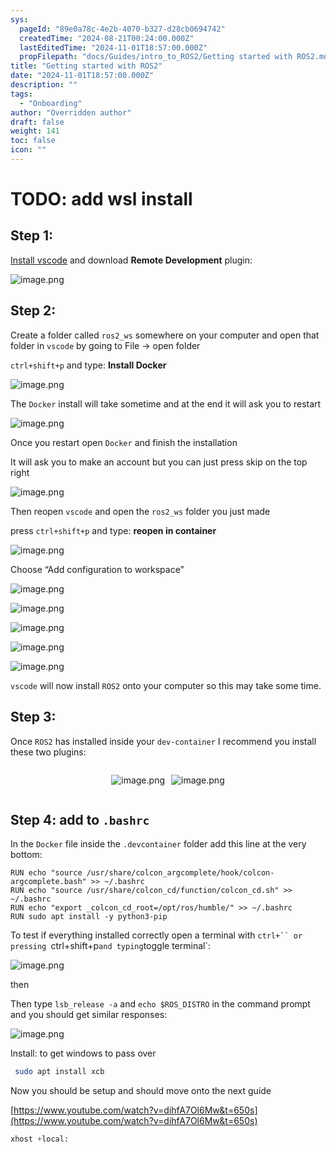 ```yaml
---
sys:
  pageId: "89e0a78c-4e2b-4070-b327-d28cb0694742"
  createdTime: "2024-08-21T00:24:00.000Z"
  lastEditedTime: "2024-11-01T18:57:00.000Z"
  propFilepath: "docs/Guides/intro_to_ROS2/Getting started with ROS2.md"
title: "Getting started with ROS2"
date: "2024-11-01T18:57:00.000Z"
description: ""
tags:
  - "Onboarding"
author: "Overridden author"
draft: false
weight: 141
toc: false
icon: ""
---
```


# TODO: add wsl install

## Step 1:

[Install vscode](https://code.visualstudio.com/download) and download **Remote Development** plugin:

![image.png](https://prod-files-secure.s3.us-west-2.amazonaws.com/d518164a-d88e-44d1-a4ee-3adb3bd8bce0/efb52993-1881-4a40-b95e-6f020334f022/image.png?X-Amz-Algorithm=AWS4-HMAC-SHA256&X-Amz-Content-Sha256=UNSIGNED-PAYLOAD&X-Amz-Credential=ASIAZI2LB466SBB4E7NJ%2F20250327%2Fus-west-2%2Fs3%2Faws4_request&X-Amz-Date=20250327T140837Z&X-Amz-Expires=3600&X-Amz-Security-Token=IQoJb3JpZ2luX2VjEN7%2F%2F%2F%2F%2F%2F%2F%2F%2F%2FwEaCXVzLXdlc3QtMiJHMEUCIQCAA01YVAEp6aQt%2BwrX728KvkH6%2BobIu7RKd4qe%2BKLz8AIgItrb1LLC4V%2B%2FfP%2FVgUq%2F3McAsv%2F8uY%2B5GkrxDQ%2Bautgq%2FwMIRxAAGgw2Mzc0MjMxODM4MDUiDJdNzmSH06Q87V4wPSrcA7m3t4u0JDPKAEtvYIYG3R%2BAwhsfV2qwfHcuKTAt7mmkfUg6RYWF2upBld7G5R3hrx4WB8u%2B1nU5fiA2Q4ytKGkLWWEMRj0i2unkGlPufdNkVk897%2Bf0vapilqygtRct9uB7ncYMa7QDtCRx%2Fa8bNb3gt3WJbmCVQfLG3zy%2F0aiToouhvIjbVZwPhqq7JLJnLy3wNKckg1ySH2j4PdHeXuo%2FM%2FWyGiS%2F%2F3ZdXvUGsbPC3UqhU9tykC6AdVjPbgLHUHcE91gNrnP6q0Dbtgi0jO57AManQfzLrn8AM5v43yW3GfK%2BIJFoXU6nOW1JJ1%2BPUQ3TSmHxk4bPFgeWDxhIvTIiW1MDHWodmBfbof1HTmnduzzH8c%2F4%2FfBZk8mZLN99RctRTtZ%2FmnlxxzVjnqhksWM4laLd8U6O00robj12WWWubnSO6WccOBTCGg9bHVFf4zSkKu9VxsvNi%2FJ9VPIXgTVPB9IKgMUb6Y%2B12Tiihb13pHzgWiE1iZk3%2BUtQEpgMMAYWpNefRJUeHD%2Bh%2FbRm9JDeJa1P9btjvnIbCPUO6ZaX9UXgsNP2kL0o%2B4qDrhWAApICCPxz7hpT8n37EQcXRDe6RjsmlAhDULfMkJCNpwwOBBJvsEci%2FScVbdCLMOKxlb8GOqUBfz%2BxE%2BSBLdOWmGG2FWYUc9DQj73YCbTxhM%2FY%2Boi8sTP12%2FAcPJzlvLvfyLQOwfpaVYAWsjXB0RMhQ9Bz%2FdKj5%2Fyg%2Fh4q8hMhQQ4zM47UBzKtTSCTsYXClg1H9afDjsC3tdRvcn0G4T8U4fqVwbq6HDQ%2FDUe49SIBnbebqrRycqh7Xwhk3sUdhVygIs%2FJpO69UnltyTLpZMlYST1Q4vAWUw1ydFGK&X-Amz-Signature=9d2240d2a27b1f13152f8397314765952ae3651b901fd5318ea571bea181e9b9&X-Amz-SignedHeaders=host&x-id=GetObject)

## Step 2:

Create a folder called `ros2_ws` somewhere on your computer and open that folder in `vscode` by going to File → open folder 

`ctrl+shift+p` and type: **Install Docker**

![image.png](https://prod-files-secure.s3.us-west-2.amazonaws.com/d518164a-d88e-44d1-a4ee-3adb3bd8bce0/2269dc0e-1cd5-47ff-bceb-c04ad9b2eab0/image.png?X-Amz-Algorithm=AWS4-HMAC-SHA256&X-Amz-Content-Sha256=UNSIGNED-PAYLOAD&X-Amz-Credential=ASIAZI2LB466SBB4E7NJ%2F20250327%2Fus-west-2%2Fs3%2Faws4_request&X-Amz-Date=20250327T140837Z&X-Amz-Expires=3600&X-Amz-Security-Token=IQoJb3JpZ2luX2VjEN7%2F%2F%2F%2F%2F%2F%2F%2F%2F%2FwEaCXVzLXdlc3QtMiJHMEUCIQCAA01YVAEp6aQt%2BwrX728KvkH6%2BobIu7RKd4qe%2BKLz8AIgItrb1LLC4V%2B%2FfP%2FVgUq%2F3McAsv%2F8uY%2B5GkrxDQ%2Bautgq%2FwMIRxAAGgw2Mzc0MjMxODM4MDUiDJdNzmSH06Q87V4wPSrcA7m3t4u0JDPKAEtvYIYG3R%2BAwhsfV2qwfHcuKTAt7mmkfUg6RYWF2upBld7G5R3hrx4WB8u%2B1nU5fiA2Q4ytKGkLWWEMRj0i2unkGlPufdNkVk897%2Bf0vapilqygtRct9uB7ncYMa7QDtCRx%2Fa8bNb3gt3WJbmCVQfLG3zy%2F0aiToouhvIjbVZwPhqq7JLJnLy3wNKckg1ySH2j4PdHeXuo%2FM%2FWyGiS%2F%2F3ZdXvUGsbPC3UqhU9tykC6AdVjPbgLHUHcE91gNrnP6q0Dbtgi0jO57AManQfzLrn8AM5v43yW3GfK%2BIJFoXU6nOW1JJ1%2BPUQ3TSmHxk4bPFgeWDxhIvTIiW1MDHWodmBfbof1HTmnduzzH8c%2F4%2FfBZk8mZLN99RctRTtZ%2FmnlxxzVjnqhksWM4laLd8U6O00robj12WWWubnSO6WccOBTCGg9bHVFf4zSkKu9VxsvNi%2FJ9VPIXgTVPB9IKgMUb6Y%2B12Tiihb13pHzgWiE1iZk3%2BUtQEpgMMAYWpNefRJUeHD%2Bh%2FbRm9JDeJa1P9btjvnIbCPUO6ZaX9UXgsNP2kL0o%2B4qDrhWAApICCPxz7hpT8n37EQcXRDe6RjsmlAhDULfMkJCNpwwOBBJvsEci%2FScVbdCLMOKxlb8GOqUBfz%2BxE%2BSBLdOWmGG2FWYUc9DQj73YCbTxhM%2FY%2Boi8sTP12%2FAcPJzlvLvfyLQOwfpaVYAWsjXB0RMhQ9Bz%2FdKj5%2Fyg%2Fh4q8hMhQQ4zM47UBzKtTSCTsYXClg1H9afDjsC3tdRvcn0G4T8U4fqVwbq6HDQ%2FDUe49SIBnbebqrRycqh7Xwhk3sUdhVygIs%2FJpO69UnltyTLpZMlYST1Q4vAWUw1ydFGK&X-Amz-Signature=58c2a244943aacf43a8a643fc37ad224fd30858fceb60183726adf7940d28349&X-Amz-SignedHeaders=host&x-id=GetObject)

The `Docker` install will take sometime and at the end it will ask you to restart

![image.png](https://prod-files-secure.s3.us-west-2.amazonaws.com/d518164a-d88e-44d1-a4ee-3adb3bd8bce0/ed233f78-be33-4b1f-b89c-9c346c0e961e/image.png?X-Amz-Algorithm=AWS4-HMAC-SHA256&X-Amz-Content-Sha256=UNSIGNED-PAYLOAD&X-Amz-Credential=ASIAZI2LB466SBB4E7NJ%2F20250327%2Fus-west-2%2Fs3%2Faws4_request&X-Amz-Date=20250327T140837Z&X-Amz-Expires=3600&X-Amz-Security-Token=IQoJb3JpZ2luX2VjEN7%2F%2F%2F%2F%2F%2F%2F%2F%2F%2FwEaCXVzLXdlc3QtMiJHMEUCIQCAA01YVAEp6aQt%2BwrX728KvkH6%2BobIu7RKd4qe%2BKLz8AIgItrb1LLC4V%2B%2FfP%2FVgUq%2F3McAsv%2F8uY%2B5GkrxDQ%2Bautgq%2FwMIRxAAGgw2Mzc0MjMxODM4MDUiDJdNzmSH06Q87V4wPSrcA7m3t4u0JDPKAEtvYIYG3R%2BAwhsfV2qwfHcuKTAt7mmkfUg6RYWF2upBld7G5R3hrx4WB8u%2B1nU5fiA2Q4ytKGkLWWEMRj0i2unkGlPufdNkVk897%2Bf0vapilqygtRct9uB7ncYMa7QDtCRx%2Fa8bNb3gt3WJbmCVQfLG3zy%2F0aiToouhvIjbVZwPhqq7JLJnLy3wNKckg1ySH2j4PdHeXuo%2FM%2FWyGiS%2F%2F3ZdXvUGsbPC3UqhU9tykC6AdVjPbgLHUHcE91gNrnP6q0Dbtgi0jO57AManQfzLrn8AM5v43yW3GfK%2BIJFoXU6nOW1JJ1%2BPUQ3TSmHxk4bPFgeWDxhIvTIiW1MDHWodmBfbof1HTmnduzzH8c%2F4%2FfBZk8mZLN99RctRTtZ%2FmnlxxzVjnqhksWM4laLd8U6O00robj12WWWubnSO6WccOBTCGg9bHVFf4zSkKu9VxsvNi%2FJ9VPIXgTVPB9IKgMUb6Y%2B12Tiihb13pHzgWiE1iZk3%2BUtQEpgMMAYWpNefRJUeHD%2Bh%2FbRm9JDeJa1P9btjvnIbCPUO6ZaX9UXgsNP2kL0o%2B4qDrhWAApICCPxz7hpT8n37EQcXRDe6RjsmlAhDULfMkJCNpwwOBBJvsEci%2FScVbdCLMOKxlb8GOqUBfz%2BxE%2BSBLdOWmGG2FWYUc9DQj73YCbTxhM%2FY%2Boi8sTP12%2FAcPJzlvLvfyLQOwfpaVYAWsjXB0RMhQ9Bz%2FdKj5%2Fyg%2Fh4q8hMhQQ4zM47UBzKtTSCTsYXClg1H9afDjsC3tdRvcn0G4T8U4fqVwbq6HDQ%2FDUe49SIBnbebqrRycqh7Xwhk3sUdhVygIs%2FJpO69UnltyTLpZMlYST1Q4vAWUw1ydFGK&X-Amz-Signature=06b89d2d4e719ed58f0ae735a56484ac26fe793c254feb6752ee5bc1bb75930a&X-Amz-SignedHeaders=host&x-id=GetObject)

Once you restart open `Docker` and finish the installation

It will ask you to make an account but you can just press skip on the top right

![image.png](https://prod-files-secure.s3.us-west-2.amazonaws.com/d518164a-d88e-44d1-a4ee-3adb3bd8bce0/21010ad9-1659-4fd9-9f59-9932a09b2a3d/image.png?X-Amz-Algorithm=AWS4-HMAC-SHA256&X-Amz-Content-Sha256=UNSIGNED-PAYLOAD&X-Amz-Credential=ASIAZI2LB466SBB4E7NJ%2F20250327%2Fus-west-2%2Fs3%2Faws4_request&X-Amz-Date=20250327T140837Z&X-Amz-Expires=3600&X-Amz-Security-Token=IQoJb3JpZ2luX2VjEN7%2F%2F%2F%2F%2F%2F%2F%2F%2F%2FwEaCXVzLXdlc3QtMiJHMEUCIQCAA01YVAEp6aQt%2BwrX728KvkH6%2BobIu7RKd4qe%2BKLz8AIgItrb1LLC4V%2B%2FfP%2FVgUq%2F3McAsv%2F8uY%2B5GkrxDQ%2Bautgq%2FwMIRxAAGgw2Mzc0MjMxODM4MDUiDJdNzmSH06Q87V4wPSrcA7m3t4u0JDPKAEtvYIYG3R%2BAwhsfV2qwfHcuKTAt7mmkfUg6RYWF2upBld7G5R3hrx4WB8u%2B1nU5fiA2Q4ytKGkLWWEMRj0i2unkGlPufdNkVk897%2Bf0vapilqygtRct9uB7ncYMa7QDtCRx%2Fa8bNb3gt3WJbmCVQfLG3zy%2F0aiToouhvIjbVZwPhqq7JLJnLy3wNKckg1ySH2j4PdHeXuo%2FM%2FWyGiS%2F%2F3ZdXvUGsbPC3UqhU9tykC6AdVjPbgLHUHcE91gNrnP6q0Dbtgi0jO57AManQfzLrn8AM5v43yW3GfK%2BIJFoXU6nOW1JJ1%2BPUQ3TSmHxk4bPFgeWDxhIvTIiW1MDHWodmBfbof1HTmnduzzH8c%2F4%2FfBZk8mZLN99RctRTtZ%2FmnlxxzVjnqhksWM4laLd8U6O00robj12WWWubnSO6WccOBTCGg9bHVFf4zSkKu9VxsvNi%2FJ9VPIXgTVPB9IKgMUb6Y%2B12Tiihb13pHzgWiE1iZk3%2BUtQEpgMMAYWpNefRJUeHD%2Bh%2FbRm9JDeJa1P9btjvnIbCPUO6ZaX9UXgsNP2kL0o%2B4qDrhWAApICCPxz7hpT8n37EQcXRDe6RjsmlAhDULfMkJCNpwwOBBJvsEci%2FScVbdCLMOKxlb8GOqUBfz%2BxE%2BSBLdOWmGG2FWYUc9DQj73YCbTxhM%2FY%2Boi8sTP12%2FAcPJzlvLvfyLQOwfpaVYAWsjXB0RMhQ9Bz%2FdKj5%2Fyg%2Fh4q8hMhQQ4zM47UBzKtTSCTsYXClg1H9afDjsC3tdRvcn0G4T8U4fqVwbq6HDQ%2FDUe49SIBnbebqrRycqh7Xwhk3sUdhVygIs%2FJpO69UnltyTLpZMlYST1Q4vAWUw1ydFGK&X-Amz-Signature=4df10cf0c7550a6ee9b59cf63b2ca426c35df9dd0412f66a600b41c3a5dc9332&X-Amz-SignedHeaders=host&x-id=GetObject)

Then reopen `vscode` and open the `ros2_ws` folder you just made

press `ctrl+shift+p` and type: **reopen in container**

![image.png](https://prod-files-secure.s3.us-west-2.amazonaws.com/d518164a-d88e-44d1-a4ee-3adb3bd8bce0/4e93b8c2-41ad-488c-8095-c74205196118/image.png?X-Amz-Algorithm=AWS4-HMAC-SHA256&X-Amz-Content-Sha256=UNSIGNED-PAYLOAD&X-Amz-Credential=ASIAZI2LB466SBB4E7NJ%2F20250327%2Fus-west-2%2Fs3%2Faws4_request&X-Amz-Date=20250327T140837Z&X-Amz-Expires=3600&X-Amz-Security-Token=IQoJb3JpZ2luX2VjEN7%2F%2F%2F%2F%2F%2F%2F%2F%2F%2FwEaCXVzLXdlc3QtMiJHMEUCIQCAA01YVAEp6aQt%2BwrX728KvkH6%2BobIu7RKd4qe%2BKLz8AIgItrb1LLC4V%2B%2FfP%2FVgUq%2F3McAsv%2F8uY%2B5GkrxDQ%2Bautgq%2FwMIRxAAGgw2Mzc0MjMxODM4MDUiDJdNzmSH06Q87V4wPSrcA7m3t4u0JDPKAEtvYIYG3R%2BAwhsfV2qwfHcuKTAt7mmkfUg6RYWF2upBld7G5R3hrx4WB8u%2B1nU5fiA2Q4ytKGkLWWEMRj0i2unkGlPufdNkVk897%2Bf0vapilqygtRct9uB7ncYMa7QDtCRx%2Fa8bNb3gt3WJbmCVQfLG3zy%2F0aiToouhvIjbVZwPhqq7JLJnLy3wNKckg1ySH2j4PdHeXuo%2FM%2FWyGiS%2F%2F3ZdXvUGsbPC3UqhU9tykC6AdVjPbgLHUHcE91gNrnP6q0Dbtgi0jO57AManQfzLrn8AM5v43yW3GfK%2BIJFoXU6nOW1JJ1%2BPUQ3TSmHxk4bPFgeWDxhIvTIiW1MDHWodmBfbof1HTmnduzzH8c%2F4%2FfBZk8mZLN99RctRTtZ%2FmnlxxzVjnqhksWM4laLd8U6O00robj12WWWubnSO6WccOBTCGg9bHVFf4zSkKu9VxsvNi%2FJ9VPIXgTVPB9IKgMUb6Y%2B12Tiihb13pHzgWiE1iZk3%2BUtQEpgMMAYWpNefRJUeHD%2Bh%2FbRm9JDeJa1P9btjvnIbCPUO6ZaX9UXgsNP2kL0o%2B4qDrhWAApICCPxz7hpT8n37EQcXRDe6RjsmlAhDULfMkJCNpwwOBBJvsEci%2FScVbdCLMOKxlb8GOqUBfz%2BxE%2BSBLdOWmGG2FWYUc9DQj73YCbTxhM%2FY%2Boi8sTP12%2FAcPJzlvLvfyLQOwfpaVYAWsjXB0RMhQ9Bz%2FdKj5%2Fyg%2Fh4q8hMhQQ4zM47UBzKtTSCTsYXClg1H9afDjsC3tdRvcn0G4T8U4fqVwbq6HDQ%2FDUe49SIBnbebqrRycqh7Xwhk3sUdhVygIs%2FJpO69UnltyTLpZMlYST1Q4vAWUw1ydFGK&X-Amz-Signature=1595895d84ff20692682ad5ab25f66651f067f818769c047b38fe343603eddea&X-Amz-SignedHeaders=host&x-id=GetObject)

Choose “Add configuration to workspace”

![image.png](https://prod-files-secure.s3.us-west-2.amazonaws.com/d518164a-d88e-44d1-a4ee-3adb3bd8bce0/9560b282-5060-4989-ba37-97e7b2c22476/image.png?X-Amz-Algorithm=AWS4-HMAC-SHA256&X-Amz-Content-Sha256=UNSIGNED-PAYLOAD&X-Amz-Credential=ASIAZI2LB466SBB4E7NJ%2F20250327%2Fus-west-2%2Fs3%2Faws4_request&X-Amz-Date=20250327T140837Z&X-Amz-Expires=3600&X-Amz-Security-Token=IQoJb3JpZ2luX2VjEN7%2F%2F%2F%2F%2F%2F%2F%2F%2F%2FwEaCXVzLXdlc3QtMiJHMEUCIQCAA01YVAEp6aQt%2BwrX728KvkH6%2BobIu7RKd4qe%2BKLz8AIgItrb1LLC4V%2B%2FfP%2FVgUq%2F3McAsv%2F8uY%2B5GkrxDQ%2Bautgq%2FwMIRxAAGgw2Mzc0MjMxODM4MDUiDJdNzmSH06Q87V4wPSrcA7m3t4u0JDPKAEtvYIYG3R%2BAwhsfV2qwfHcuKTAt7mmkfUg6RYWF2upBld7G5R3hrx4WB8u%2B1nU5fiA2Q4ytKGkLWWEMRj0i2unkGlPufdNkVk897%2Bf0vapilqygtRct9uB7ncYMa7QDtCRx%2Fa8bNb3gt3WJbmCVQfLG3zy%2F0aiToouhvIjbVZwPhqq7JLJnLy3wNKckg1ySH2j4PdHeXuo%2FM%2FWyGiS%2F%2F3ZdXvUGsbPC3UqhU9tykC6AdVjPbgLHUHcE91gNrnP6q0Dbtgi0jO57AManQfzLrn8AM5v43yW3GfK%2BIJFoXU6nOW1JJ1%2BPUQ3TSmHxk4bPFgeWDxhIvTIiW1MDHWodmBfbof1HTmnduzzH8c%2F4%2FfBZk8mZLN99RctRTtZ%2FmnlxxzVjnqhksWM4laLd8U6O00robj12WWWubnSO6WccOBTCGg9bHVFf4zSkKu9VxsvNi%2FJ9VPIXgTVPB9IKgMUb6Y%2B12Tiihb13pHzgWiE1iZk3%2BUtQEpgMMAYWpNefRJUeHD%2Bh%2FbRm9JDeJa1P9btjvnIbCPUO6ZaX9UXgsNP2kL0o%2B4qDrhWAApICCPxz7hpT8n37EQcXRDe6RjsmlAhDULfMkJCNpwwOBBJvsEci%2FScVbdCLMOKxlb8GOqUBfz%2BxE%2BSBLdOWmGG2FWYUc9DQj73YCbTxhM%2FY%2Boi8sTP12%2FAcPJzlvLvfyLQOwfpaVYAWsjXB0RMhQ9Bz%2FdKj5%2Fyg%2Fh4q8hMhQQ4zM47UBzKtTSCTsYXClg1H9afDjsC3tdRvcn0G4T8U4fqVwbq6HDQ%2FDUe49SIBnbebqrRycqh7Xwhk3sUdhVygIs%2FJpO69UnltyTLpZMlYST1Q4vAWUw1ydFGK&X-Amz-Signature=25a8c24a4e56bceaea1bed93c58f9822ee22ebcabb4d6ce1aa0fb743d01ecf25&X-Amz-SignedHeaders=host&x-id=GetObject)

![image.png](https://prod-files-secure.s3.us-west-2.amazonaws.com/d518164a-d88e-44d1-a4ee-3adb3bd8bce0/2ee63f81-886b-48e8-a553-dc6e5eac99e4/image.png?X-Amz-Algorithm=AWS4-HMAC-SHA256&X-Amz-Content-Sha256=UNSIGNED-PAYLOAD&X-Amz-Credential=ASIAZI2LB466SBB4E7NJ%2F20250327%2Fus-west-2%2Fs3%2Faws4_request&X-Amz-Date=20250327T140837Z&X-Amz-Expires=3600&X-Amz-Security-Token=IQoJb3JpZ2luX2VjEN7%2F%2F%2F%2F%2F%2F%2F%2F%2F%2FwEaCXVzLXdlc3QtMiJHMEUCIQCAA01YVAEp6aQt%2BwrX728KvkH6%2BobIu7RKd4qe%2BKLz8AIgItrb1LLC4V%2B%2FfP%2FVgUq%2F3McAsv%2F8uY%2B5GkrxDQ%2Bautgq%2FwMIRxAAGgw2Mzc0MjMxODM4MDUiDJdNzmSH06Q87V4wPSrcA7m3t4u0JDPKAEtvYIYG3R%2BAwhsfV2qwfHcuKTAt7mmkfUg6RYWF2upBld7G5R3hrx4WB8u%2B1nU5fiA2Q4ytKGkLWWEMRj0i2unkGlPufdNkVk897%2Bf0vapilqygtRct9uB7ncYMa7QDtCRx%2Fa8bNb3gt3WJbmCVQfLG3zy%2F0aiToouhvIjbVZwPhqq7JLJnLy3wNKckg1ySH2j4PdHeXuo%2FM%2FWyGiS%2F%2F3ZdXvUGsbPC3UqhU9tykC6AdVjPbgLHUHcE91gNrnP6q0Dbtgi0jO57AManQfzLrn8AM5v43yW3GfK%2BIJFoXU6nOW1JJ1%2BPUQ3TSmHxk4bPFgeWDxhIvTIiW1MDHWodmBfbof1HTmnduzzH8c%2F4%2FfBZk8mZLN99RctRTtZ%2FmnlxxzVjnqhksWM4laLd8U6O00robj12WWWubnSO6WccOBTCGg9bHVFf4zSkKu9VxsvNi%2FJ9VPIXgTVPB9IKgMUb6Y%2B12Tiihb13pHzgWiE1iZk3%2BUtQEpgMMAYWpNefRJUeHD%2Bh%2FbRm9JDeJa1P9btjvnIbCPUO6ZaX9UXgsNP2kL0o%2B4qDrhWAApICCPxz7hpT8n37EQcXRDe6RjsmlAhDULfMkJCNpwwOBBJvsEci%2FScVbdCLMOKxlb8GOqUBfz%2BxE%2BSBLdOWmGG2FWYUc9DQj73YCbTxhM%2FY%2Boi8sTP12%2FAcPJzlvLvfyLQOwfpaVYAWsjXB0RMhQ9Bz%2FdKj5%2Fyg%2Fh4q8hMhQQ4zM47UBzKtTSCTsYXClg1H9afDjsC3tdRvcn0G4T8U4fqVwbq6HDQ%2FDUe49SIBnbebqrRycqh7Xwhk3sUdhVygIs%2FJpO69UnltyTLpZMlYST1Q4vAWUw1ydFGK&X-Amz-Signature=0c8fc735b797a88b4b3272d69c3a16de34e0393f7b9047590466cdedf0c9dd89&X-Amz-SignedHeaders=host&x-id=GetObject)

![image.png](https://prod-files-secure.s3.us-west-2.amazonaws.com/d518164a-d88e-44d1-a4ee-3adb3bd8bce0/ae1580b2-b048-407e-aed9-b584224a7a04/image.png?X-Amz-Algorithm=AWS4-HMAC-SHA256&X-Amz-Content-Sha256=UNSIGNED-PAYLOAD&X-Amz-Credential=ASIAZI2LB466SBB4E7NJ%2F20250327%2Fus-west-2%2Fs3%2Faws4_request&X-Amz-Date=20250327T140837Z&X-Amz-Expires=3600&X-Amz-Security-Token=IQoJb3JpZ2luX2VjEN7%2F%2F%2F%2F%2F%2F%2F%2F%2F%2FwEaCXVzLXdlc3QtMiJHMEUCIQCAA01YVAEp6aQt%2BwrX728KvkH6%2BobIu7RKd4qe%2BKLz8AIgItrb1LLC4V%2B%2FfP%2FVgUq%2F3McAsv%2F8uY%2B5GkrxDQ%2Bautgq%2FwMIRxAAGgw2Mzc0MjMxODM4MDUiDJdNzmSH06Q87V4wPSrcA7m3t4u0JDPKAEtvYIYG3R%2BAwhsfV2qwfHcuKTAt7mmkfUg6RYWF2upBld7G5R3hrx4WB8u%2B1nU5fiA2Q4ytKGkLWWEMRj0i2unkGlPufdNkVk897%2Bf0vapilqygtRct9uB7ncYMa7QDtCRx%2Fa8bNb3gt3WJbmCVQfLG3zy%2F0aiToouhvIjbVZwPhqq7JLJnLy3wNKckg1ySH2j4PdHeXuo%2FM%2FWyGiS%2F%2F3ZdXvUGsbPC3UqhU9tykC6AdVjPbgLHUHcE91gNrnP6q0Dbtgi0jO57AManQfzLrn8AM5v43yW3GfK%2BIJFoXU6nOW1JJ1%2BPUQ3TSmHxk4bPFgeWDxhIvTIiW1MDHWodmBfbof1HTmnduzzH8c%2F4%2FfBZk8mZLN99RctRTtZ%2FmnlxxzVjnqhksWM4laLd8U6O00robj12WWWubnSO6WccOBTCGg9bHVFf4zSkKu9VxsvNi%2FJ9VPIXgTVPB9IKgMUb6Y%2B12Tiihb13pHzgWiE1iZk3%2BUtQEpgMMAYWpNefRJUeHD%2Bh%2FbRm9JDeJa1P9btjvnIbCPUO6ZaX9UXgsNP2kL0o%2B4qDrhWAApICCPxz7hpT8n37EQcXRDe6RjsmlAhDULfMkJCNpwwOBBJvsEci%2FScVbdCLMOKxlb8GOqUBfz%2BxE%2BSBLdOWmGG2FWYUc9DQj73YCbTxhM%2FY%2Boi8sTP12%2FAcPJzlvLvfyLQOwfpaVYAWsjXB0RMhQ9Bz%2FdKj5%2Fyg%2Fh4q8hMhQQ4zM47UBzKtTSCTsYXClg1H9afDjsC3tdRvcn0G4T8U4fqVwbq6HDQ%2FDUe49SIBnbebqrRycqh7Xwhk3sUdhVygIs%2FJpO69UnltyTLpZMlYST1Q4vAWUw1ydFGK&X-Amz-Signature=0d14846c066e3c8b5fc86c917a6705f5112856b17ae97b728e202e14d117aec5&X-Amz-SignedHeaders=host&x-id=GetObject)

![image.png](https://prod-files-secure.s3.us-west-2.amazonaws.com/d518164a-d88e-44d1-a4ee-3adb3bd8bce0/53255b28-f75e-430f-b9e3-c0ac8577e42b/image.png?X-Amz-Algorithm=AWS4-HMAC-SHA256&X-Amz-Content-Sha256=UNSIGNED-PAYLOAD&X-Amz-Credential=ASIAZI2LB466SBB4E7NJ%2F20250327%2Fus-west-2%2Fs3%2Faws4_request&X-Amz-Date=20250327T140837Z&X-Amz-Expires=3600&X-Amz-Security-Token=IQoJb3JpZ2luX2VjEN7%2F%2F%2F%2F%2F%2F%2F%2F%2F%2FwEaCXVzLXdlc3QtMiJHMEUCIQCAA01YVAEp6aQt%2BwrX728KvkH6%2BobIu7RKd4qe%2BKLz8AIgItrb1LLC4V%2B%2FfP%2FVgUq%2F3McAsv%2F8uY%2B5GkrxDQ%2Bautgq%2FwMIRxAAGgw2Mzc0MjMxODM4MDUiDJdNzmSH06Q87V4wPSrcA7m3t4u0JDPKAEtvYIYG3R%2BAwhsfV2qwfHcuKTAt7mmkfUg6RYWF2upBld7G5R3hrx4WB8u%2B1nU5fiA2Q4ytKGkLWWEMRj0i2unkGlPufdNkVk897%2Bf0vapilqygtRct9uB7ncYMa7QDtCRx%2Fa8bNb3gt3WJbmCVQfLG3zy%2F0aiToouhvIjbVZwPhqq7JLJnLy3wNKckg1ySH2j4PdHeXuo%2FM%2FWyGiS%2F%2F3ZdXvUGsbPC3UqhU9tykC6AdVjPbgLHUHcE91gNrnP6q0Dbtgi0jO57AManQfzLrn8AM5v43yW3GfK%2BIJFoXU6nOW1JJ1%2BPUQ3TSmHxk4bPFgeWDxhIvTIiW1MDHWodmBfbof1HTmnduzzH8c%2F4%2FfBZk8mZLN99RctRTtZ%2FmnlxxzVjnqhksWM4laLd8U6O00robj12WWWubnSO6WccOBTCGg9bHVFf4zSkKu9VxsvNi%2FJ9VPIXgTVPB9IKgMUb6Y%2B12Tiihb13pHzgWiE1iZk3%2BUtQEpgMMAYWpNefRJUeHD%2Bh%2FbRm9JDeJa1P9btjvnIbCPUO6ZaX9UXgsNP2kL0o%2B4qDrhWAApICCPxz7hpT8n37EQcXRDe6RjsmlAhDULfMkJCNpwwOBBJvsEci%2FScVbdCLMOKxlb8GOqUBfz%2BxE%2BSBLdOWmGG2FWYUc9DQj73YCbTxhM%2FY%2Boi8sTP12%2FAcPJzlvLvfyLQOwfpaVYAWsjXB0RMhQ9Bz%2FdKj5%2Fyg%2Fh4q8hMhQQ4zM47UBzKtTSCTsYXClg1H9afDjsC3tdRvcn0G4T8U4fqVwbq6HDQ%2FDUe49SIBnbebqrRycqh7Xwhk3sUdhVygIs%2FJpO69UnltyTLpZMlYST1Q4vAWUw1ydFGK&X-Amz-Signature=aca316d4a0f7e45e9cd28aeaaf7e9b4c9c43bf99f11f2973816b149c5f669a24&X-Amz-SignedHeaders=host&x-id=GetObject)

![image.png](https://prod-files-secure.s3.us-west-2.amazonaws.com/d518164a-d88e-44d1-a4ee-3adb3bd8bce0/7c562767-5af9-4ffb-97d1-327bcdf4ee00/image.png?X-Amz-Algorithm=AWS4-HMAC-SHA256&X-Amz-Content-Sha256=UNSIGNED-PAYLOAD&X-Amz-Credential=ASIAZI2LB466SBB4E7NJ%2F20250327%2Fus-west-2%2Fs3%2Faws4_request&X-Amz-Date=20250327T140837Z&X-Amz-Expires=3600&X-Amz-Security-Token=IQoJb3JpZ2luX2VjEN7%2F%2F%2F%2F%2F%2F%2F%2F%2F%2FwEaCXVzLXdlc3QtMiJHMEUCIQCAA01YVAEp6aQt%2BwrX728KvkH6%2BobIu7RKd4qe%2BKLz8AIgItrb1LLC4V%2B%2FfP%2FVgUq%2F3McAsv%2F8uY%2B5GkrxDQ%2Bautgq%2FwMIRxAAGgw2Mzc0MjMxODM4MDUiDJdNzmSH06Q87V4wPSrcA7m3t4u0JDPKAEtvYIYG3R%2BAwhsfV2qwfHcuKTAt7mmkfUg6RYWF2upBld7G5R3hrx4WB8u%2B1nU5fiA2Q4ytKGkLWWEMRj0i2unkGlPufdNkVk897%2Bf0vapilqygtRct9uB7ncYMa7QDtCRx%2Fa8bNb3gt3WJbmCVQfLG3zy%2F0aiToouhvIjbVZwPhqq7JLJnLy3wNKckg1ySH2j4PdHeXuo%2FM%2FWyGiS%2F%2F3ZdXvUGsbPC3UqhU9tykC6AdVjPbgLHUHcE91gNrnP6q0Dbtgi0jO57AManQfzLrn8AM5v43yW3GfK%2BIJFoXU6nOW1JJ1%2BPUQ3TSmHxk4bPFgeWDxhIvTIiW1MDHWodmBfbof1HTmnduzzH8c%2F4%2FfBZk8mZLN99RctRTtZ%2FmnlxxzVjnqhksWM4laLd8U6O00robj12WWWubnSO6WccOBTCGg9bHVFf4zSkKu9VxsvNi%2FJ9VPIXgTVPB9IKgMUb6Y%2B12Tiihb13pHzgWiE1iZk3%2BUtQEpgMMAYWpNefRJUeHD%2Bh%2FbRm9JDeJa1P9btjvnIbCPUO6ZaX9UXgsNP2kL0o%2B4qDrhWAApICCPxz7hpT8n37EQcXRDe6RjsmlAhDULfMkJCNpwwOBBJvsEci%2FScVbdCLMOKxlb8GOqUBfz%2BxE%2BSBLdOWmGG2FWYUc9DQj73YCbTxhM%2FY%2Boi8sTP12%2FAcPJzlvLvfyLQOwfpaVYAWsjXB0RMhQ9Bz%2FdKj5%2Fyg%2Fh4q8hMhQQ4zM47UBzKtTSCTsYXClg1H9afDjsC3tdRvcn0G4T8U4fqVwbq6HDQ%2FDUe49SIBnbebqrRycqh7Xwhk3sUdhVygIs%2FJpO69UnltyTLpZMlYST1Q4vAWUw1ydFGK&X-Amz-Signature=3ae3f30cebcaa51e46a7c40ca9d9bde435b105398b67437780a00463cf322775&X-Amz-SignedHeaders=host&x-id=GetObject)

`vscode` will now install `ROS2` onto your computer so this may take some time.

## Step 3:

Once `ROS2` has installed inside your `dev-container` I recommend you install these two plugins:

<div style="display: flex;flex-direction: row; column-gap:10px; max-width: 630px;justify-content: center;">
<div>

![image.png](https://prod-files-secure.s3.us-west-2.amazonaws.com/d518164a-d88e-44d1-a4ee-3adb3bd8bce0/3fc3d550-5a54-4ba1-ba6b-faa01cdb7369/image.png?X-Amz-Algorithm=AWS4-HMAC-SHA256&X-Amz-Content-Sha256=UNSIGNED-PAYLOAD&X-Amz-Credential=ASIAZI2LB46622GJ2SFD%2F20250327%2Fus-west-2%2Fs3%2Faws4_request&X-Amz-Date=20250327T140845Z&X-Amz-Expires=3600&X-Amz-Security-Token=IQoJb3JpZ2luX2VjEN7%2F%2F%2F%2F%2F%2F%2F%2F%2F%2FwEaCXVzLXdlc3QtMiJIMEYCIQD86%2BD%2FonUkaQDDaIzcDjZeUgy2eLdTqPN6TEKcDkX65QIhAL4m3FLEfTSgomjLaECD38yNX2%2Fn7tKji%2B1LzaKO3hUQKv8DCEcQABoMNjM3NDIzMTgzODA1IgwsIhMfTaGlQDibh%2FEq3APvBG99hlsuGFBKMBhUoEmJ%2Fp%2B0tknLSeqzJqr%2FQkhwWhNV4BI1SNS6EyzwQ6cN0QhBq2qL%2Fgb5bHSnGivKV4IDNfc9XVwfpYozr%2F6%2BpEi%2B%2FNFt7iMRqH%2B6w723QUSbc7cn%2FL9snH88OYhzVfHZpDrBNn1HlOy%2FzQ32V4BALXoP8Kr2LH2JepKRW8z%2FP%2FaBc3zIpJn6lMBpxflICVsTCOKksPWWQQylm7aA%2BNPGserENeI9vgGnLKAKlM0Rx77rTfsLIRYdxUeLVfzuDmXx3V%2F8weYxtMyLSa29GbTfKkmHoZtr4k8QBgZ4NtoDvL8ezs8mLrq072fojYFkhB5%2FI8QM3m1JVPoz%2Fm0GwgbtetWtdgPc6zwR8rXi%2B73fj1GXxHZ2HXOAq32Bd7gWx6x5JwdwnIOCjPeb7VL9kQU770Rq8m76LdmGO%2F5Uq78y0eFFzeAaY0z2ymGz2kA36odQlMostdx%2FMCaa%2BlUpidDcxDn7FxBtLtbxvhwYbgVvu7cRnFGQoyyC14TdHE4oo96XLer2r8MuydKbIe%2FWJHkjpKRyexnAlZW8cx98SiXbaGRWZuguMTfdnpfrXx59L%2BghG7ooY974RT7XbLPRkgE6ZWbJhe9fZroelZV977M%2FZDC5sZW%2FBjqkAQcQJe42vG4aquEIOWgZJ8xey4ROCfO5hg0TRyZha5tnzQ0FF1jqRNY%2FpJ6a%2BRboiP49bLs46heLcE73xDCN%2BGytclOlGjhS5iqxF33QvxGk1idcFnaaaFEIOvSpug1rdFRxMmMZL8bWoBrMdRQ159Lb8ePIlyrybnLcAJb5HgBGRJn6pUcwQUIDtvwTRsXppEZU4INZrX0skAWL3J%2FRyPj8i5xq&X-Amz-Signature=52f1a3e76c79565615563c4c3e6224963e122733e867e76a7b603faa575acd0f&X-Amz-SignedHeaders=host&x-id=GetObject)

</div>
<div>

![image.png](https://prod-files-secure.s3.us-west-2.amazonaws.com/d518164a-d88e-44d1-a4ee-3adb3bd8bce0/d994cc66-13c2-4093-a5a3-f84cf4601a82/image.png?X-Amz-Algorithm=AWS4-HMAC-SHA256&X-Amz-Content-Sha256=UNSIGNED-PAYLOAD&X-Amz-Credential=ASIAZI2LB466RQQYH4AT%2F20250327%2Fus-west-2%2Fs3%2Faws4_request&X-Amz-Date=20250327T140847Z&X-Amz-Expires=3600&X-Amz-Security-Token=IQoJb3JpZ2luX2VjEN7%2F%2F%2F%2F%2F%2F%2F%2F%2F%2FwEaCXVzLXdlc3QtMiJHMEUCIGi5FFEr4RuPEOC2kXCYpthK7%2B%2BJIZ3%2FeJxQz9jsFgigAiEA0m5Tp8IEaiY1Uh64hpdMxrQArAfaE0zdtbXeolRpolEq%2FwMIRxAAGgw2Mzc0MjMxODM4MDUiDObQqVVgWA1kL7NdACrcA%2FJI7XHnMZY5VJYqKxyt5FdLIe3ywfNkIuDCin8yOikWFfAq48QXcJA2YxQA5dloWef9v7RyKf8f4i3qPDKgwz9p5GiWI9SXx5FXXQuS46di69NKcJ69lDn%2BS28LGtTO68WqUO9Qs9%2B%2BbWUjcKbd04daD%2B%2BRTdjrBv3%2BsowgNmlhFJoNaS8e2OhVbHNM%2Fmo7fKitg9O7Z7H8aAalDaqE%2Fi3YgQVpnvh2yWpLxVG1nY93og96%2BJs0DMz7lUULCOW68qn%2B9AMMM7BRUuY1lb5%2FHArXhEWjq3owXWSLZoNSPyKcUNxkU%2BqkZvcoKapD%2FV9SqGY7zG%2BZgXBlJ6oMNovp%2BknA97GrqBqEnKOjsQy95eu%2BAmjVtKKTQ4wT6WvFqpK2AM8ka8WOMvU%2F4q%2B4ouVlNX%2BYHYAxJUQ31m5Yw%2BVsKDsGdzMy5gWcA8A%2F25irf9IlXRBVSPli%2BwQMD%2F4fI4r%2FtCIjpQRkuXjcgRsQdEQNIHfqzQwljQAOxP%2BK8GB7K3AvGCpwStOMp2qVTbNND43RJDLcSyAGMs55hL2Aol2dlgZsLo5eHbKJ1ZFtQdUUdHAbI2%2FbZqWiM7lVb0SCHRsSkRbsKWbV4cKbvKfPKAIKVDuYiJJrSwKt5zOv%2FKYNMIGylb8GOqUB%2FqX2WqEhoI8jz34N6B6DsW1tWBfmON8PLzI77mqGeIBBnIbdSC9ylHGCHJM8AB4ndbxxs0rjsP5KvENIuivdYSJEop82eM7wlCh2tIfIhWxmI%2BrFc2qIatpNa%2BhHQgnMRabmlMne%2FOcgQzcKEaKY6nas2TCTpfrfpDnG20SXxj246zUDUCe3%2Funm3EG6WhVHfwoM4NkACnln%2BoN6uhKJzAqZQyDG&X-Amz-Signature=4854b9d0587b44fad489ec6cdf536c684998d0556ef6237b990a50e3e06ef495&X-Amz-SignedHeaders=host&x-id=GetObject)

</div>
</div>

## Step 4: add to `.bashrc`

In the `Docker` file inside the `.devcontainer` folder add this line at the very bottom: 

```docker
RUN echo "source /usr/share/colcon_argcomplete/hook/colcon-argcomplete.bash" >> ~/.bashrc
RUN echo "source /usr/share/colcon_cd/function/colcon_cd.sh" >> ~/.bashrc
RUN echo "export _colcon_cd_root=/opt/ros/humble/" >> ~/.bashrc
RUN sudo apt install -y python3-pip 
```

To test if everything installed correctly open a terminal with `ctrl+`` or pressing `ctrl+shift+p` and typing `toggle terminal`:

![image.png](https://prod-files-secure.s3.us-west-2.amazonaws.com/d518164a-d88e-44d1-a4ee-3adb3bd8bce0/6a4943d8-b04e-4c02-9a58-775f3384d1a5/image.png?X-Amz-Algorithm=AWS4-HMAC-SHA256&X-Amz-Content-Sha256=UNSIGNED-PAYLOAD&X-Amz-Credential=ASIAZI2LB466SBB4E7NJ%2F20250327%2Fus-west-2%2Fs3%2Faws4_request&X-Amz-Date=20250327T140837Z&X-Amz-Expires=3600&X-Amz-Security-Token=IQoJb3JpZ2luX2VjEN7%2F%2F%2F%2F%2F%2F%2F%2F%2F%2FwEaCXVzLXdlc3QtMiJHMEUCIQCAA01YVAEp6aQt%2BwrX728KvkH6%2BobIu7RKd4qe%2BKLz8AIgItrb1LLC4V%2B%2FfP%2FVgUq%2F3McAsv%2F8uY%2B5GkrxDQ%2Bautgq%2FwMIRxAAGgw2Mzc0MjMxODM4MDUiDJdNzmSH06Q87V4wPSrcA7m3t4u0JDPKAEtvYIYG3R%2BAwhsfV2qwfHcuKTAt7mmkfUg6RYWF2upBld7G5R3hrx4WB8u%2B1nU5fiA2Q4ytKGkLWWEMRj0i2unkGlPufdNkVk897%2Bf0vapilqygtRct9uB7ncYMa7QDtCRx%2Fa8bNb3gt3WJbmCVQfLG3zy%2F0aiToouhvIjbVZwPhqq7JLJnLy3wNKckg1ySH2j4PdHeXuo%2FM%2FWyGiS%2F%2F3ZdXvUGsbPC3UqhU9tykC6AdVjPbgLHUHcE91gNrnP6q0Dbtgi0jO57AManQfzLrn8AM5v43yW3GfK%2BIJFoXU6nOW1JJ1%2BPUQ3TSmHxk4bPFgeWDxhIvTIiW1MDHWodmBfbof1HTmnduzzH8c%2F4%2FfBZk8mZLN99RctRTtZ%2FmnlxxzVjnqhksWM4laLd8U6O00robj12WWWubnSO6WccOBTCGg9bHVFf4zSkKu9VxsvNi%2FJ9VPIXgTVPB9IKgMUb6Y%2B12Tiihb13pHzgWiE1iZk3%2BUtQEpgMMAYWpNefRJUeHD%2Bh%2FbRm9JDeJa1P9btjvnIbCPUO6ZaX9UXgsNP2kL0o%2B4qDrhWAApICCPxz7hpT8n37EQcXRDe6RjsmlAhDULfMkJCNpwwOBBJvsEci%2FScVbdCLMOKxlb8GOqUBfz%2BxE%2BSBLdOWmGG2FWYUc9DQj73YCbTxhM%2FY%2Boi8sTP12%2FAcPJzlvLvfyLQOwfpaVYAWsjXB0RMhQ9Bz%2FdKj5%2Fyg%2Fh4q8hMhQQ4zM47UBzKtTSCTsYXClg1H9afDjsC3tdRvcn0G4T8U4fqVwbq6HDQ%2FDUe49SIBnbebqrRycqh7Xwhk3sUdhVygIs%2FJpO69UnltyTLpZMlYST1Q4vAWUw1ydFGK&X-Amz-Signature=27850b1dbd918751982bb75fb87c108d1221919840f7147e844eaab069b76fc4&X-Amz-SignedHeaders=host&x-id=GetObject)

then 

Then type `lsb_release -a` and `echo $ROS_DISTRO` in the command prompt and you should get similar responses:

![image.png](https://prod-files-secure.s3.us-west-2.amazonaws.com/d518164a-d88e-44d1-a4ee-3adb3bd8bce0/3e635dec-a805-4e85-8b9e-d000e5b71a4e/image.png?X-Amz-Algorithm=AWS4-HMAC-SHA256&X-Amz-Content-Sha256=UNSIGNED-PAYLOAD&X-Amz-Credential=ASIAZI2LB466SBB4E7NJ%2F20250327%2Fus-west-2%2Fs3%2Faws4_request&X-Amz-Date=20250327T140837Z&X-Amz-Expires=3600&X-Amz-Security-Token=IQoJb3JpZ2luX2VjEN7%2F%2F%2F%2F%2F%2F%2F%2F%2F%2FwEaCXVzLXdlc3QtMiJHMEUCIQCAA01YVAEp6aQt%2BwrX728KvkH6%2BobIu7RKd4qe%2BKLz8AIgItrb1LLC4V%2B%2FfP%2FVgUq%2F3McAsv%2F8uY%2B5GkrxDQ%2Bautgq%2FwMIRxAAGgw2Mzc0MjMxODM4MDUiDJdNzmSH06Q87V4wPSrcA7m3t4u0JDPKAEtvYIYG3R%2BAwhsfV2qwfHcuKTAt7mmkfUg6RYWF2upBld7G5R3hrx4WB8u%2B1nU5fiA2Q4ytKGkLWWEMRj0i2unkGlPufdNkVk897%2Bf0vapilqygtRct9uB7ncYMa7QDtCRx%2Fa8bNb3gt3WJbmCVQfLG3zy%2F0aiToouhvIjbVZwPhqq7JLJnLy3wNKckg1ySH2j4PdHeXuo%2FM%2FWyGiS%2F%2F3ZdXvUGsbPC3UqhU9tykC6AdVjPbgLHUHcE91gNrnP6q0Dbtgi0jO57AManQfzLrn8AM5v43yW3GfK%2BIJFoXU6nOW1JJ1%2BPUQ3TSmHxk4bPFgeWDxhIvTIiW1MDHWodmBfbof1HTmnduzzH8c%2F4%2FfBZk8mZLN99RctRTtZ%2FmnlxxzVjnqhksWM4laLd8U6O00robj12WWWubnSO6WccOBTCGg9bHVFf4zSkKu9VxsvNi%2FJ9VPIXgTVPB9IKgMUb6Y%2B12Tiihb13pHzgWiE1iZk3%2BUtQEpgMMAYWpNefRJUeHD%2Bh%2FbRm9JDeJa1P9btjvnIbCPUO6ZaX9UXgsNP2kL0o%2B4qDrhWAApICCPxz7hpT8n37EQcXRDe6RjsmlAhDULfMkJCNpwwOBBJvsEci%2FScVbdCLMOKxlb8GOqUBfz%2BxE%2BSBLdOWmGG2FWYUc9DQj73YCbTxhM%2FY%2Boi8sTP12%2FAcPJzlvLvfyLQOwfpaVYAWsjXB0RMhQ9Bz%2FdKj5%2Fyg%2Fh4q8hMhQQ4zM47UBzKtTSCTsYXClg1H9afDjsC3tdRvcn0G4T8U4fqVwbq6HDQ%2FDUe49SIBnbebqrRycqh7Xwhk3sUdhVygIs%2FJpO69UnltyTLpZMlYST1Q4vAWUw1ydFGK&X-Amz-Signature=d7bbe7af4c144cdcc8363a3a123430a6f5740633a153883ec0937a0d1add38c3&X-Amz-SignedHeaders=host&x-id=GetObject)

Install:  to get windows to pass over

```bash
 sudo apt install xcb
```

Now you should be setup and should move onto the next guide 

[https://www.youtube.com/watch?v=dihfA7Ol6Mw&t=650s](https://www.youtube.com/watch?v=dihfA7Ol6Mw&t=650s)

```python
xhost +local:
```
